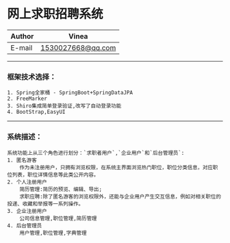网上求职招聘系统
==============
|Author|Vinea|
|---|---
|E-mail|1530027668@qq.com

****

### 框架技术选择：
	1. Spring全家桶 - SpringBoot+SpringDataJPA
	2. FreeMarker
	3. Shiro集成简单登录验证,改写了自动登录功能
	4. BootStrap,EasyUI
		
----

### 系统描述：
	系统功能上从三个角色进行划分：`求职者用户`,`企业用户`和`后台管理员`:
	1. 匿名游客
		作为未注册用户，只拥有浏览权限，在系统主界面浏览热门职位，职位分类信息，对应职位列表，职位详情信息等此类公开内容。
	2. 个人注册用户
		简历管理:简历的预览、编辑、导出;
		求职应聘:除了匿名游客的浏览权限外，还能与企业用户产生交互信息，例如对相关职位的投递、收藏和举报等一系列操作。
	3. 企业注册用户
		公司信息管理,职位管理,简历管理
	4. 后台管理员
		用户管理,职位管理,字典管理

